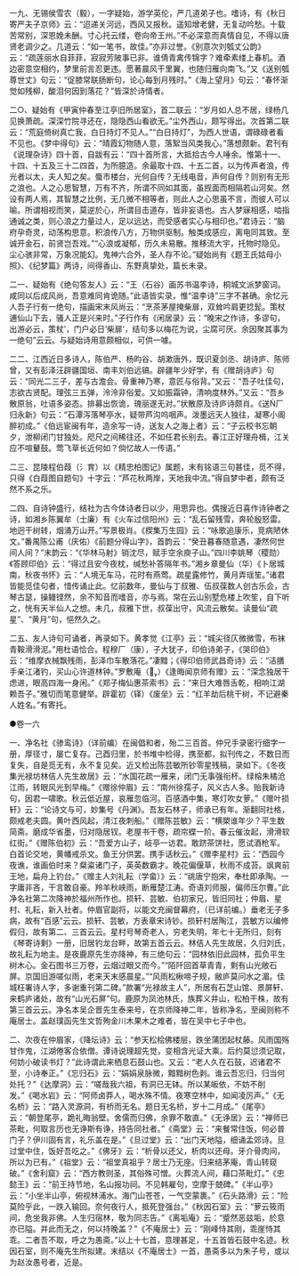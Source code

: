 <!-- { "loadSidebar": true } -->
一九、无锡侯雪农（毅），一字疑始，游学英伦，严几道弟子也。嗜诗，有《秋日寄严夫子京师》云：“迢递关河远，西风又报秋。遥知增老健，无复动吟愁。十载苦常别，深恩娩未酬。寸心托云缕，卷向帝王州。”不必深意而真情自见，不得以唐贤老调少之。几道云：“如一笔书，故佳。”亦非过誉。《别意次刘瓠丈公韵》云：“疏莲丽水自菲菲，寂寂芳陂事已非。谁倩青禽传锦字？难牵素缕上春机。酒边密意空相约，梦里前言忍更违。愿著晨风干里翼，也随归雁向南飞。”又《送别瓠尊世丈》句云：“促膝常联肠断句，论心每到月残时。”《海上望月》句云：“春怀渐觉如残柳，酸泪何因到落花？”皆深於诗情者。

二○、疑始有《甲寅仲春至江亭旧所居室》，首二联云：“岁月如人总不居，绿杨几见换萧疏。深深竹院寻还在，隐隐西山看欲无。”尘外西山，颇写得出。次首第二联云：“荒庭倚树真亡我，白日持灯不见人。”“白日持灯”，为西人世语，谓碌碌者看不见也。《梦中得句》云：“晴霞幻物随人意，落絮当风类我心。”落想颇新。君刊有《说理杂诗》四十首，自跋有云：“四十首所言，大抵拾古今人唾余。惟第十一、十四、十五及三十二四首，为所臆造。余最取十四、十五二首，以为传声者浪，传光者以太，夫人知之矣。蜃市楼台，光何自传？无线电音，声何自传？则别有无形之浪也。人之心思智慧，万有不齐，所谓不同如其面，虽觊面而相隔若山河矣。然设有两人焉，其智慧之比例，无几微不相等者，则此人之心思虽不言，而彼人可以喻。所谓相视而笑，莫逆於心，所谓目击道存，皆非妄语也。古人梦寐相感，啮指通诚之类，则心浪之力量过人，足以远达，而受感者实心与相印也。”君诗云：“脑府孕奇灵，动荡构思意。积浪传八方，万物供驱制。触类成感应，离电同其致。至诚开金石，前贤岂吾戏。”“心浪或凝郁，历久未易散。推移流大宇，托物时隐见。尘心骇非常，万象况能幻。鬼神六合外，圣人存不论。”疑始尚有《题王氏姑母小照》、《纪梦篇》两诗，间得香山、东野真挚处，篇长未录。

二一、疑始有《绝句答友人》云：“王（石谷）画苏书温李诗，桐城文派梦窗词。咸同以后成风尚，吾意难同肯诡随。”此语皆实录，惟“温李诗”三字不甚确。余忆元人吾子行有一绝句，描画宋末风尚云：“烹茶茅屋掩柴扉，双耸吟肩更捻髭。策杖逋仙山下去，骚人正是兴来时。”子行作有《闲居录》云：“晚宋之作诗，多谬句，出游必云，策杖’，门户必日‘柴扉’，结句多以梅花为说，尘腐可厌。余因聚其事为一绝句”云云。与疑始诗用意颇相似，可供一噱。

二二、江西近日多诗人，陈伯严、杨昀谷、胡漱唐外，既识夏剑丞、胡诗庐、陈师曾，又有彭泽汪辟疆国垣、南丰刘伯远镐。辟疆年少好学，有《赠胡诗庐》句云：“同光二三子，差与古澹会。骨重神乃寒，意匠与俗背。”又云：“吾子吐佳句，志欲古贤配。理弦三五弹，泠泠非俗爱。又如振霜钟，清响度林外。”又云：“吾乡散原翁，吐语多姿态。排募出恢诡，瑰丽遂无对。”状散原及诗庐诗颇肖。《送厂归永新》句云：“石潭泻落琴亭水，疑带芦沟呜咽声。泼墨远天人独往，凝寒小阁醉初成。”《伯远宦闽有年，造余写一诗，送友人之海上者》云：“子云校书忘朝夕，泄柳闭门甘独处。咫尺之间稀往还，不如任君长别去。春江正好理舟楫，江关应不喧鼙鼓。莺飞草长近何如？倘忆故人一传语。”

二三、昆陵程伯葭（氵育）以《精忠柏图记》属题，末有铭语三句甚佳，觅不得，只得《白葭图自题句》十字云：“芦花秋两岸，天地我中流。”得自梦中者，颇有泛然不系之乐。

二四、自诗钟盛行，结社为古今体诗者日以少，用思异也。偶搜近日喜作诗钟者之诗，如湘乡陈翼牟（士廉）有《火车过信阳州》云：“乱石留残雪，奔轮殷怒雷。地迥干树转，烟涌万山开。”写景极肖。《楔集万生园》云：“咏歌追康乐，竞病陋休文。”番禺陈公甫（庆佑）《前题分得山字》，首韵云：“癸丑暮春随意遇，凄然何世间人间？”末韵云：“《华林马射》销沈尽，赋手空余庾子山。”四川李姚琴（稷勋）《答顾印伯》云：“得过且安今夜枕，缄愁补答隔年书。”湘乡章曼仙（华）《卜居城南，秋夜书怀》云：“人境无车马，花时有燕莺。疏星露修竹，黄月弄瑶笙。”诸君皆能觅佳句者，惜传诵止此。忆前数年，曼仙与丁叔雅、伍叔葆数人创古乐会，古琴古瑟，操鳗铿然，余不知音而嗜音，亦与焉。常在云山别墅危楼上吹笙，自下听之，恍有天半仙人之想。未几，叔雅下世，叔葆出守，风流云散矣。读曼仙“疏星”、“黄月”句，悒然久之。

二五、友人诗句可诵者，再录如下。黄孝觉《江亭》云：“城尖径仄微微雪，布袜青鞍滑滑泥。”用杜语恰合。程穆厂（康），子大犹子，印伯诗弟子，《哭印伯》云：“维摩衣械飘残雨，彭泽巾车散落花。”凄黯；《得印伯师武昌奇诗》云：“洁膳手亲江渚钓，买山心许道林钟。”罗敷庵（）《逢晦闻京师有赠》云：“深念独居干虑进，眼高四海一身闲。”《郑子梅仙惠茶索书》云：“来日大难唇舌乾，相响江湖赖吾子。”雅切而笔意健举。辟霍初（铎）《废垒》云：“红羊劫后桃干树，不记避秦人姓名。”有寄托。



●卷一六

一、净名社《骖鸾诗》（详前编）在闽倡和者，殆二三百首。仲兄手录密行细字一册，厚径寸，屡亡复存。己酉归里，於书堆中检得，携至都，拟刊传之，不数日而复失，自是觅无有，永不复见矣。近又检出陈芸敏所钞零星残稿，录如下。《冬夜集光禄坊林佶人先生故居》云：“水国花疏一雁来，闭门无事强衔杯。绿榕朱橘沧江雨，转眼风光到早梅。”《赠徐仲眉》云：“南州徐孺子，风义古人多。贻我新诗句，因君一啸歌。秋云低近屋，哀雁忽临河。百感酒中集，寒灯吹女萝。”《赠叶损轩》云：“论诗文与可，妙集号《丹渊》。吾友石林子，师承已有年。渐翻同社格，颇戒老夫圆。黄叶西风起，清江夜刺船。”《赠陈芸敏》云：“横槊谁年少？平生数简斋。磨成华省墨，归对隐居钗。老屋书干卷，疏帘蝶一阶。春云催汝起，滑滑软红街。”《赠陈伯初》云：“吾爱方山子，岐亭一访君。敢跻茶饼社，愿试酒枪军。白首论交地，黄幡戒杀文。鱼王分供罢。携手话秋云。”《赠李星村》云：“西园今夜谯，谁画伯时来？粲粢诸门子，英英数霸才。晚花偏偃草，秋雨不成苔。飒爽前王地，扁舟上钓台。”《赠主人刘礼耘（学畲）》云：“祧唐宁抱宋，奉杜即承陶。一字庸非吝，干言敢自豪。羚羊秋峡雨，断雁楚江涛。奇语刘师服，偏师压尔曹。”此净名社第二次降神於福州所作也。损轩、芸敏、伯初家兄，皆旧同社；仲眉、星村、礼耘，新入社者。仲眉官副将，以能文充闽督幕府，（已详前编。）垂老无子多病，故有“百感”云云。损轩、芸敏，方表章宋诗钞。损轩村居陶江，芸敏方以编修假归，故有第二、三首云云。星村号琴奇老人，穷老失明，年七十无所归，刻有《琴寄诗剩》一册，旧居钓龙台畔，故第五首云云。林佶人先生故居，久归刘氏，故礼耘为地主。是夜鹿原先生亦降神，有三绝句云：“园林依旧此园林，孤负平生树木心。金石图书三万卷，云烟过眼又而今。”“陌阡回首草青青，剩有山光敞石屏。京国旧游嗟似雨，老来天末感晨星。”“风雨松楸啼子规，敝庐莫问水之湄。佳城枉署诗人字，多谢重刊第二碑。”款署“光禄故主人”，所居有石芝山馆、景屏轩、来鹤庐诸处，故有“山光石屏”句。鹿原为凤池林氏，族葬义井山，松柏干株，故有第三首云云。净名本吴企晋先生泰来号，在京师降神二年，皆称净名，至闽则称不庵居士。盖赵璞函先生文哲殉金川木果木之难者，皆在吴中七子中也。

二、次夜在仲眉家，《降坛诗》云：“参天松桧佛楼层，跌坐蒲团起杖藤。风雨国殇甘作鬼，江湖倦客合依僧。谭诗说理超先觉，变相含光证大乘。后约莫愆须记取，何妨小破读书灯？”此诗谓此来栖息石鼓山也。又云：“老人久在石鼓，迟诸君不至，小诗奉正。”《忘归石》云：“娟娟泉脉微，黯黯树色剥。谁云吾忘归，归当何处托？”《达摩洞》云：“嗟哉我六祖，有洞已无钵。所以某皈依，不妨不削发。”《喝水岩》云：“阿师卤莽人，喝水殊不情。夜寒空林中，如闻凌厉声。”《无名桥》云：“路入灵源洞，有桥而无名。题日无名桥，岁十二月成。”《尾亭》云：“朝登尾亭，跪礼晦翁壁。舍儒而归佛，余罪不敢直。”《无诤居》云：“禅师已茶毗，何取言历也无诤斯有诤，持告同社者。”《斋堂》云：“来餐常住饭，何必普门子？伊川固有言，礼乐盖在是。”《旦过堂》云：“出门天地隘，细诵孟郊诗。旦过堂中住，饭好吾吃之。”《佛牙》云：“析骨以还父，析肉以还母。牙介骨肉间，所以为已有。”《祖堂》云：“祖堂真祖乎？居士乃无座。归来结茅庵，青山转窥破。”《舍利窟》云：“西方教则圣，其俗殊可憎。火葬流人间，藉口茶毗灯。”《忠懿王》云：“前王持节地，名山报功祠。不见韩雇句，空摩于兢碑。”《半山亭》云：“小坐半山亭，俯视林浦水。海门山苍苍，一气空蒙裹。”《石头路滑》云：“险莫险乎此，一跌入输回。奈何夜行人，抵死登强台。”《秋因石室》云：“萝云筱雨间，危坐我非佛。人生归宿林，敬为同志告。”《离垢庵》云：“蹙然恶兹垢，於意亦已隘。并此而无之，何以持晚盖？”《不庵居士》云：“刚峰恃其刚，乖崖恃其乖。二者吾不取，呼之为愚斋。”以上十七首，意理甚足，十五首皆石鼓中名迹。秋因石室，则不庵先生所拟建。末结以《不庵居士》一首，愚斋多以为朱子号，或以为赵汝愚号者，近是。

